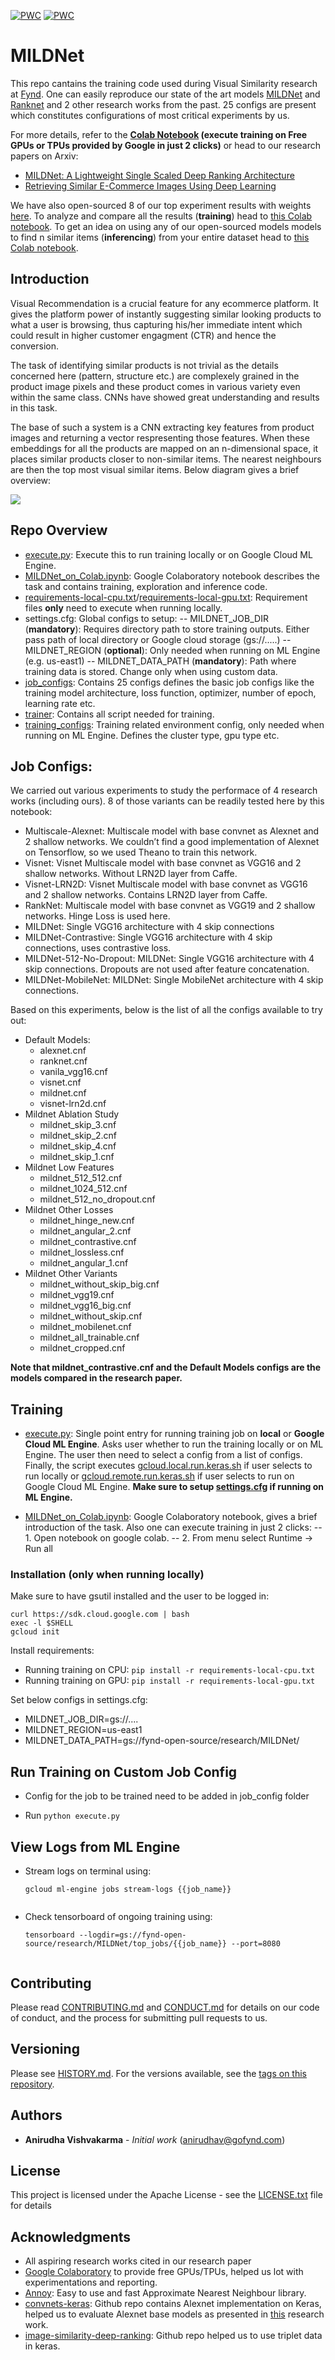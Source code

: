 [![PWC](https://img.shields.io/endpoint.svg?url=https://paperswithcode.com/badge/retrieving-similar-e-commerce-images-using/image-retrieval-street2shop-topwear)](https://paperswithcode.com/sota/image-retrieval-street2shop-topwear?p=retrieving-similar-e-commerce-images-using)     [![PWC](https://img.shields.io/endpoint.svg?url=https://paperswithcode.com/badge/mildnet-a-lightweight-single-scaled-deep/image-retrieval-street2shop-topwear)](https://paperswithcode.com/sota/image-retrieval-street2shop-topwear?p=mildnet-a-lightweight-single-scaled-deep)

# MILDNet

This repo cantains the training code used during Visual Similarity research at [Fynd](https://www.fynd.com/). One can easily reproduce our state of the art models [MILDNet](https://arxiv.org/abs/1903.00905) and [Ranknet](https://arxiv.org/abs/1901.03546) and 2 other research works from the past. 25 configs are present which constitutes configurations of most critical experiments by us.

For more details, refer to the **[Colab Notebook](https://colab.research.google.com/github/gofynd/mildnet/blob/master/MILDNet_on_Colab.ipynb) (execute training on Free GPUs or TPUs provided by Google in just 2 clicks)** or head to our research papers on Arxiv:
- [MILDNet: A Lightweight Single Scaled Deep Ranking Architecture](https://arxiv.org/abs/1903.00905)
- [Retrieving Similar E-Commerce Images Using Deep Learning](https://arxiv.org/abs/1901.03546)

We have also open-sourced 8 of our top experiment results with weights [here](https://console.cloud.google.com/storage/browser/fynd-open-source/research/MILDNet/). To analyze and compare all the results  (**training**) head to [this Colab notebook](https://colab.research.google.com/drive/1u7mZCU6AYXATWVu-sc_xpzE4ZRtVoSt9). To get an idea on using any of our open-sourced models models to find n similar items (**inferencing**) from your entire dataset head to [this Colab notebook](https://colab.research.google.com/drive/1j1pTFA2vNizQJeWPYgwoQYvXUMtdJ2-n). 

## Introduction
Visual Recommendation is a crucial feature for any ecommerce platform. It gives the platform power of instantly suggesting similar looking products to what a user is browsing, thus capturing his/her immediate intent which could result in higher customer engagment (CTR) and hence the conversion.

The task of identifying similar products is not trivial as the details concerned here (pattern, structure etc.) are complexely grained in the product image pixels and these product comes in various variety even within the same class. CNNs have showed great understanding and results in this task.

The base of such a system is a CNN extracting key features from product images and returning a vector respresenting those features. When these embeddings for all the products are mapped on an n-dimensional space, it places similar products closer to non-similar items. The nearest neighbours are then the top most visual similar items. Below diagram gives a brief overview:

![](https://storage.googleapis.com/ml_shared_bucket/MILDNet/doc_imgs/VS_Basic_Inference_Flow.jpg)

## Repo Overview

- [execute.py](execute.py): Execute this to run training locally or on Google Cloud ML Engine.
- [MILDNet_on_Colab.ipynb](https://colab.research.google.com/github/gofynd/mildnet/blob/master/MILDNet_on_Colab.ipynb): Google Colaboratory notebook describes the task and contains training, exploration and inference code.
- [requirements-local-cpu.txt](requirements-local-cpu.txt)/[requirements-local-gpu.txt](requirements-local-gpu.txt): Requirement files **only** need to execute when running locally.
- settings.cfg: Global configs to setup:
-- MILDNET_JOB_DIR (**mandatory**): Requires directory path to store training outputs. Either pass path of local directory or Google cloud storage (gs://.....)
-- MILDNET_REGION (**optional**): Only needed when running on ML Engine (e.g. us-east1)
-- MILDNET_DATA_PATH (**mandatory**): Path where training data is stored. Change only when using custom data.
- [job_configs](job_configs): Contains 25 configs defines the basic job configs like the training model architecture, loss function, optimizer, number of epoch, learning rate etc.
- [trainer](trainer): Contains all script needed for training.
- [training_configs](training_configs): Training related environment config, only needed when running on ML Engine. Defines the cluster type, gpu type etc.

## Job Configs:
We carried out various experiments to study the performace of 4 research works (including ours). 8 of those variants can be readily tested here by this notebook:

- Multiscale-Alexnet: Multiscale model with base convnet as Alexnet and 2 shallow networks. We couldn’t find a good implementation of Alexnet on Tensorflow, so we used Theano to train this network.
- Visnet: Visnet Multiscale model with base convnet as VGG16 and 2 shallow networks. Without LRN2D layer from Caffe.
- Visnet-LRN2D: Visnet Multiscale model with base convnet as VGG16 and 2 shallow networks. Contains LRN2D layer from Caffe.
- RankNet: Multiscale model with base convnet as VGG19 and 2 shallow networks. Hinge Loss is used here.
- MILDNet: Single VGG16 architecture with 4 skip connections
- MILDNet-Contrastive: Single VGG16 architecture with 4 skip connections, uses contrastive loss.
- MILDNet-512-No-Dropout: MILDNet: Single VGG16 architecture with 4 skip connections. Dropouts are not used after feature concatenation.
- MILDNet-MobileNet: MILDNet: Single MobileNet architecture with 4 skip connections.

Based on this experiments, below is the list of all the configs available to try out:

- Default Models: 
    - alexnet.cnf
    - ranknet.cnf
    - vanila_vgg16.cnf
    - visnet.cnf
    - mildnet.cnf
    - visnet-lrn2d.cnf
- Mildnet Ablation Study 
    - mildnet_skip_3.cnf
    - mildnet_skip_2.cnf
    - mildnet_skip_4.cnf
    - mildnet_skip_1.cnf
- Mildnet Low Features 
    - mildnet_512_512.cnf
    - mildnet_1024_512.cnf
    - mildnet_512_no_dropout.cnf
- Mildnet Other Losses 
    - mildnet_hinge_new.cnf
    - mildnet_angular_2.cnf
    - mildnet_contrastive.cnf
    - mildnet_lossless.cnf
    - mildnet_angular_1.cnf
- Mildnet Other Variants 
    - mildnet_without_skip_big.cnf
    - mildnet_vgg19.cnf
    - mildnet_vgg16_big.cnf
    - mildnet_without_skip.cnf
    - mildnet_mobilenet.cnf
    - mildnet_all_trainable.cnf
    - mildnet_cropped.cnf

**Note that mildnet_contrastive.cnf and the Default Models configs are the models compared in the research paper.**

## Training

- [execute.py](execute.py): Single point entry for running training job on **local** or **Google Cloud ML Engine**. Asks user whether to run the training locally or on ML Engine. The user then need to select a config from a list of configs. Finally, the script executes [gcloud.local.run.keras.sh](gcloud.local.run.keras.sh) if user selects to run locally or [gcloud.remote.run.keras.sh](gcloud.remote.run.keras.sh) if user selects to run on Google Cloud ML Engine. **Make sure to setup [settings.cfg](settings.cfg) if running on ML Engine.**

- [MILDNet_on_Colab.ipynb](https://colab.research.google.com/github/gofynd/mildnet/blob/master/MILDNet_on_Colab.ipynb): Google Colaboratory notebook, gives a brief introduction of the task. Also one can execute training in just 2 clicks: 
-- 1. Open notebook on google colab. 
-- 2. From menu select Runtime -> Run all

### Installation (only when running locally)

Make sure to have gsutil installed and the user to be logged in:

<pre><code>curl https://sdk.cloud.google.com | bash
exec -l $SHELL
gcloud init
</code></pre>

Install requirements:
- Running training on CPU:
  ```pip install -r requirements-local-cpu.txt```
- Running training on GPU:
  ```pip install -r requirements-local-gpu.txt```

Set below configs in settings.cfg:
- MILDNET_JOB_DIR=gs://....
- MILDNET_REGION=us-east1
- MILDNET_DATA_PATH=gs://fynd-open-source/research/MILDNet/

## Run Training on Custom Job Config

- Config for the job to be trained need to be added in job_config folder

- Run ```python execute.py```


## View Logs from ML Engine

- Stream logs on terminal using:
    <pre><code>gcloud ml-engine jobs stream-logs {{job_name}}
    </code></pre>

- Check tensorboard of ongoing training using:
    <pre><code>tensorboard --logdir=gs://fynd-open-source/research/MILDNet/top_jobs/{{job_name}} --port=8080
    </code></pre>

## Contributing

Please read [CONTRIBUTING.md](CONTRIBUTING.md) and [CONDUCT.md](CONDUCT.md) for details on our code of conduct, and the process for submitting pull requests to us.

## Versioning

Please see [HISTORY.md](HISTORY.md). For the versions available, see the [tags on this repository](https://github.com/gofynd/mildnet/tags). 

## Authors

* **Anirudha Vishvakarma** - *Initial work* ([anirudhav@gofynd.com](anirudhav@gofynd.com))

## License

This project is licensed under the Apache License - see the [LICENSE.txt](LICENSE.txt) file for details

## Acknowledgments

* All aspiring research works cited in our research paper
* [Google Colaboratory](https://colab.research.google.com/) to provide free GPUs/TPUs, helped us lot with experimentations and reporting.
* [Annoy](https://github.com/spotify/annoy): Easy to use and fast Approximate Nearest Neighbour library.
* [convnets-keras](https://github.com/heuritech/convnets-keras): Github repo contains Alexnet implementation on Keras, helped us to evaluate Alexnet base models as presented in [this](https://arxiv.org/abs/1404.4661) research work.
* [image-similarity-deep-ranking](https://github.com/akarshzingade/image-similarity-deep-ranking): Github repo helped us to use triplet data in keras.
